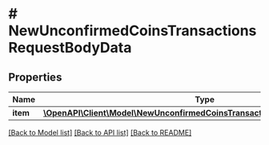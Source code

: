 # # NewUnconfirmedCoinsTransactionsRequestBodyData

## Properties

Name | Type | Description | Notes
------------ | ------------- | ------------- | -------------
**item** | [**\OpenAPI\Client\Model\NewUnconfirmedCoinsTransactionsRequestBodyDataItem**](NewUnconfirmedCoinsTransactionsRequestBodyDataItem.md) |  |

[[Back to Model list]](../../README.md#models) [[Back to API list]](../../README.md#endpoints) [[Back to README]](../../README.md)
